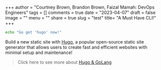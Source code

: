 +++
author = "Courtney Brown, Brandon Brown, Faizal Mamah: DevOps Engineers"
tags = []
comments = true
date = "2023-04-07"
draft = false
image = ""
menu = ""
share = true
slug = "test"
title= "A Must Have CLI!"
+++

```bash
echo "Go get 'hugo' now!"
```
Build a new static site with [Hugo](https://gohugo.io/), a popular open-source static site generator that allows users to create fast and efficient websites with minimal setup and maintenance!

> Click here to see more about [Hugo & GoLang](https://pkg.go.dev/github.com/gohugoio/hugo/common/hugo)